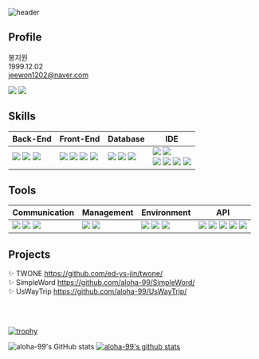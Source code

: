 ![header](https://capsule-render.vercel.app/api?type=Waving&color=timeGradient&height=300&section=header&text=aloha-99%20Github&fontSize=50&animation=twinkling&fontAlign=70)
## Profile
봉지원 <br>
1999.12.02 <br>
jeewon1202@naver.com <br>

<a href="https://marmalade-slash-93f.notion.site/0ca94a50c7734b938210bd63d03a0124" target="_blank"><img src="https://img.shields.io/badge/Notion-000000?style=flat-square&logo=Notion&logoColor=white"/></a>
<a href="https://blog.naver.com/jeewon1202" target="_blank"><img src="https://img.shields.io/badge/Naver-03C75A?style=flat-square&logo=Naver&logoColor=white"/></a>

## Skills

| Back-End | Front-End | Database | IDE | 
| --- | --- | --- | --- |
| <span><img src="https://img.shields.io/badge/-JAVA-blueviolet"/></span> <span><img src="https://img.shields.io/badge/-JSP-red"/></span> <span><img src="https://img.shields.io/badge/JSON-00000?style=round-square&logo=JSON&logoColor=black"/></span> | <span><img src="https://img.shields.io/badge/JavaScript-F7DF1E?style=round-square&logo=JavaScript&logoColor=black"/></span> <span><img src="https://img.shields.io/badge/jQuery-0769AD?style=round-square&logo=jQuery&logoColor=black"/></span> <span><img src="https://img.shields.io/badge/HTML-E34F26?style=round-square&logo=HTML&logoColor=black"/></span> <span><img src="https://img.shields.io/badge/CSS-1572B6?style=round-square&logo=CSS&logoColor=black"/></span> | <span><img src="https://img.shields.io/badge/MySQL-%2300f.svg?style=round-square&logo=mysql&logoColor=white"/></span> <span><img src="https://img.shields.io/badge/Oracle-F80000.svg?style=round-square&logo=mysql&logoColor=white"/></span> <span><img src="https://img.shields.io/badge/-MyBatis-orange"/></span> | <span><img src="https://img.shields.io/badge/Eclipse-2C2255.svg?style=round-square&logo=Eclipse&logoColor=white"/></span> <span><img src="https://img.shields.io/badge/Visual Studio Code-007ACC.svg?style=round-square&logo=Visual Studio Code&logoColor=white"/></span> <br> <span><img src="https://img.shields.io/badge/IntelliJ-000000.svg?style=round-square&logo=IntelliJ IDEA&logoColor=white"/></span> <span><img src="https://img.shields.io/badge/-DBeaver-brightgreen"/></span> <span><img src="https://img.shields.io/badge/Postman-FF6C37.svg?style=round-square&logo=Postman&logoColor=white"/></span> <span><img src="https://img.shields.io/badge/Git%20DeskTop-181717?style=round-square&logo=GitHub&logoColor=white"/></span> |


## Tools

| Communication | Management | Environment | API |
| --- | --- | --- | --- |
| <span><img src="https://img.shields.io/badge/Gather-4A154B.svg?style=round-square&logo=Gather&logoColor=white"/></span> <span><img src="https://img.shields.io/badge/Discord-5865F2?style=round-square&logo=Discord&logoColor=black"/></span> <span><img src="https://img.shields.io/badge/Figma-F24E1E.svg?style=round-square&logo=Figma&logoColor=white"/></span>| <span><img src="https://img.shields.io/badge/Git-F05032?style=round-square&logo=Git&logoColor=black"/></span> <span><img src="https://img.shields.io/badge/GitHub-181717?style=round-square&logo=GitHub&logoColor=white"/></span> |<span><img src="https://img.shields.io/badge/Spring-6DB33F?style=round-square&logo=Spring&logoColor=black"/></span> <span><img src="https://img.shields.io/badge/SpringBoot-6DB33F?style=round-square&logo=Spring&logoColor=black"/></span> <span><img src="https://img.shields.io/badge/React-61DAFB?style=round-square&logo=React&logoColor=black"/></span>| <span><img src="https://img.shields.io/badge/-JDBC-blue"/> <span><img src="https://img.shields.io/badge/-WebSocket-orange"/> <span><img src="https://img.shields.io/badge/-REST-green"/> <span><img src="https://img.shields.io/badge/-Kakao%20Login-yellow"/></span> <span><img src="https://img.shields.io/badge/-Naver%20Papago-03C75A"/></span> |


## Projects
✨ TWONE <https://github.com/ed-ys-jin/twone/> <br>
✨ SimpleWord <https://github.com/aloha-99/SimpleWord/> <br>
✨ UsWayTrip <https://github.com/aloha-99/UsWayTrip/> <br>

<br>
<br>

[![trophy](https://github-profile-trophy.vercel.app/?username=aloha-99)](https://github.com/ryo-ma/github-profile-trophy)

![aloha-99's GitHub stats](https://github-readme-stats.vercel.app/api?username=aloha-99&theme=buefy&show_icons=true)
[![aloha-99's github stats](https://github-readme-stats.vercel.app/api/top-langs/?username=aloha-99&show_icons=true&hide_border=true&title_color=004386&icon_color=004386&layout=compact)](https://github.com/aloha-99)

<!--
**aloha-99/aloha-99** is a ✨ _special_ ✨ repository because its `README.md` (this file) appears on your GitHub profile.

Here are some ideas to get you started:

- 🔭 I’m currently working on ...
- 🌱 I’m currently learning ...
- 👯 I’m looking to collaborate on ...
- 🤔 I’m looking for help with ...
- 💬 Ask me about ...
- 📫 How to reach me: ...
- 😄 Pronouns: ...
- ⚡ Fun fact: ...
-->
